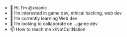 - 👋 Hi, I’m @xvianic
- 👀 I’m interested in game dev, ethical hacking, web dev
- 🌱 I’m currently learning Web dev
- 💞️ I’m looking to collaborate on ...game dev
- 📫 How to reach me x/NotCultNation

<!---
xvianic/xvianic is a ✨ special ✨ repository because its `README.md` (this file) appears on your GitHub profile.
You can click the Preview link to take a look at your changes.
--->
